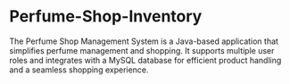 # Perfume-Shop-Inventory
The Perfume Shop Management System is a Java-based application that simplifies perfume management and shopping. It supports multiple user roles and integrates with a MySQL database for efficient product handling and a seamless shopping experience.
